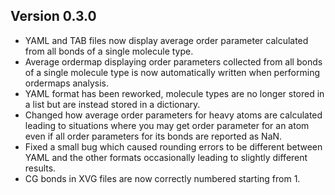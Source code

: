 ## Version 0.3.0
- YAML and TAB files now display average order parameter calculated from all bonds of a single molecule type.
- Average ordermap displaying order parameters collected from all bonds of a single molecule type is now automatically written when performing ordermaps analysis.
- YAML format has been reworked, molecule types are no longer stored in a list but are instead stored in a dictionary.
- Changed how average order parameters for heavy atoms are calculated leading to situations where you may get order parameter for an atom even if all order parameters for its bonds are reported as NaN.
- Fixed a small bug which caused rounding errors to be different between YAML and the other formats occasionally leading to slightly different results.
- CG bonds in XVG files are now correctly numbered starting from 1.
